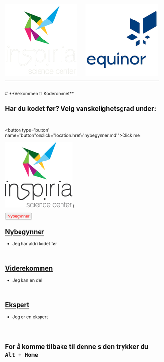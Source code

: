 
![Inspiria](logo/logo_72_hvit.png)  &nbsp; &nbsp; &nbsp;   ![Equinor](logo/equinor_72_blue.png)


------------------------------------------------------
<br>
# **Velkommen til Koderommet**


## Har du kodet før? Velg vanskelighetsgrad under:

<br>

<a><button type='button' name="button"onclick="location.href='nybegynner.md'">Click me</button></a>

[![button](logo/logo_72.png))](nybegynner.md)

<a><button name="button" style = "color: red" onclick=(nybegynner.md)>Nybegynner</button></a>

## [Nybegynner](nybegynner.md)
- Jeg har aldri kodet før

<br>

## [Viderekommen](viderekommen.md)
- Jeg kan en del

<br>

## [Ekspert](ekspert.md)
- Jeg er en ekspert

<br>
<br>

## For å komme tilbake til denne siden trykker du `Alt + Home`
